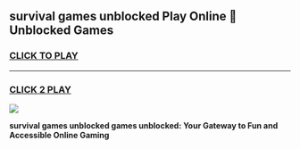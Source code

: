 
## survival games unblocked Play Online 👋 Unblocked Games
<h3>
<a href="https://premium.freeplayer.one?title=survival_games_unblocked&ref=19F">CLICK TO PLAY</a></h3>
<hr>

<h3>
<a href="https://premium.freeplayer.one?title=survival_games_unblocked&ref=19F">CLICK 2 PLAY</a>
  
</h3>

<a href="https://premium.freeplayer.one?title=survival_games_unblocked&ref=19F"><img src="https://clearcache.store/games.png"></a>


**survival games unblocked games unblocked: Your Gateway to Fun and Accessible Online Gaming**
